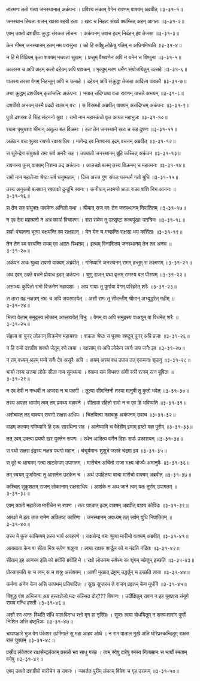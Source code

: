 त्वरमणः ततो गत्वा जनस्थानात् अकंपनः ।
प्रविश्य लंकाम् वेगेन रावणम् वाक्यम् अब्रवीत् ॥३-३१-१॥

जनस्थान स्थिता राजन् रक्षसा बहवो हताः ।
खरः च निहतः संख्ये क्थम्चित् अहम् आगतः ॥३-३१-२॥

एवम् उक्तो दशग्रीवः क्रुद्धः संरकत लोचनः ।
अकंपनम् उवाच इदम् निर्दहन् इव तेजसा ॥३-३१-३॥

केन भीमम् जनस्थानम् हतम् मम परासुना ।
को हि सर्वेषु लोकेषु गतिम् न अधिगमिष्यति ॥३-३१-४॥

न हि मे विप्रियम् कृता शक्यम् मघवता सुखम् ।
प्रप्तुम् वैश्रवणेन अपि न यमेन च विष्णुना ॥३-३१-५॥

कालस्य च अपि अहम् कलो दहेयम् अपि पावकम् ।
मृत्युम् मरण धर्मेण संयोजयितुम् उत्सहे ॥३-३१-६॥

वातस्य तरसा वेगम् निहन्तुम् अपि च उत्सहे ।
दहेयम् अपि संक्रुद्धः तेजसा आदित्य पावकौ ॥३-३१-७॥

तथा क्रुद्धम् दशग्रीवम् कृतांजलिः अकंपनः ।
भयात् संदिग्धया वचा रावणम् याचते अभयम् ॥३-३१-८॥

दशग्रीवो अभयम् तस्मै प्रददौ रक्षसाम् वरः ।
स विस्रब्धो अब्रवीत् वाक्यम् असंदिग्धम् अकंपनः ॥३-३१-९॥

पुत्रो दशरथः ते सिंह संहननो युवा ।
रामो नाम महास्कंधो वृत्त आयत महाभुजः ॥३-३१-१०॥

श्यामः पृथुयशाः श्रीमान् अतुल्य बल विक्रमः ।
हतः तेन जनस्थाने खरः च सह दूषणः ॥३-३१-११॥

अकंपन वचः श्रुत्वा रावणो राक्षसाधिप ।
नागेन्द्र इव निःश्वस्य इदम् वचनम् अब्रवीत् ॥३-३१-१२॥

स सुरेन्द्रेण संयुक्तो रामः सर्व अमरैः सह ।
उपयातो जनस्थानम् ब्रूहि कच्चित् अकंपन ॥३-३१-१३॥

रावणस्य पुनर् वाक्यम् निशम्य तद् अकंपनः ।
आचचक्षे बलम् तस्य विक्रमम् च महात्मनः ॥३-३१-१४॥

रामो नाम महातेजाः श्रेष्टः सर्व धनुष्मताम् ।
दिव्य अस्त्र गुण संपन्नः परम्धर्म गतो युधि ॥३-३१-१५॥

तस्य अनुरूपो बलब्वान् रक्ताक्षो दुन्दुभि स्वनः ।
कनीयान् लक्ष्मणो भ्राता राका शशि निभ आननः ॥३-३१-१६॥

स तेन सह संयुक्तः पावकेन अनिलो यथा ।
श्रीमान् राज वरः तेन जनस्थानम् निपातितम् ॥३-३१-१७॥

न एव देवा महत्मनो न अत्र कार्या विचारणा ।
शरा रामेण तु उत्सृष्टा रुक्मपुंखाः पतत्रिणः ॥३-३१-१८॥

सर्पाः पंचानना भूत्वा भक्षयन्ति स्म राक्षसान् ।
येन येन च गच्छन्ति राक्षसा भय कर्शिताः ॥३-३१-१९॥

तेन तेन स्म पश्यन्ति रामम् एव अग्रतः स्थितम् ।
इत्थम् विनाशितम् जनस्थानम् तेन तव अनघ ॥३-३१-२०॥

अकंपन अचः श्रुत्वा रावणो वाक्यम् अब्रवीत् ।
गमिष्यामि जनस्थनम् रामम् हन्तुम् स लक्ष्मणम् ॥३-३१-२१॥

अथ एवम् उक्ते वचने प्रोवाच इदम् अकंपनः ।
श्रुणु राजन् यथा वृत्तम् रामस्य बल पौरुषम् ॥३-३१-२२॥

असाध्यः कुपितो रामो विक्रमेण महायशाः ।
आप गायाः तु पूर्णाया वेगम् परिहरेत् शरैः ॥३-३१-२३॥

स तारा ग्रह नक्षत्रम् नभः च अपि अवसादयेत् ।
असौ रामः तु सीदन्तीम् श्रीमान् अभ्युद्धरेत् महीम् ॥३-३१-२४॥

भित्वा वेलाम् समुद्रस्य लोकान् आप्लावयेत् विभुः ।
वेगम् वा अपि समुद्रस्य वाअयुम् वा विधमेत् शरैः ॥३-३१-२५॥

संहृत्य वा पुनर् लोकान् विक्रमेण महायशाः ।
शकतः श्रेष्ठः स पुरुषः स्रष्टुम् पुनर् अपि प्रजाः ॥३-३१-२६॥

न हि रामो दशग्रीव शक्यो जेतुम् रणे त्वया ।
रक्षसाम् वा अपि लोकेन स्वर्गः पाप जनैः इव ॥३-३१-२७॥

न तम् वध्यम् अहम् मन्ये सर्वैः देव असुरैः अपि ।
अयम् अस्य वध उपाय तत् एकमनाः शृउणु ॥३-३१-२८॥

भार्या तस्य उत्तमा लोके सीता नाम सुमध्यमा ।
श्यामा सम विभक्त अंगी स्त्री रत्नम् रत्न बूषिता ॥३-३१-२९॥

न एव देवी न गन्धर्वी न अप्सरा न च पन्नगी ।
तुल्या सीमन्तिनी तस्या मानुषी तु कुतो भवेत् ॥३-३१-३०॥

तस्य अपहर भार्याम् त्वम् तम् प्रमथ्य महावने ।
सीताया रहितो रामो न च एव हि भविष्यति ॥३-३१-३१॥

अरोचयत् तद् वाक्यम् रावणो राक्षस अधिपः ।
चिंतयित्वा महाबाहुः अकंपनम् उवाच ॥३-३१-३२॥

बाढम् कल्यम् गमिष्यामि हि एकः सारथिना सह ।
आनेष्यामि च वैदेहीम् इमाम् हृष्टो महा पुरीम् ॥३-३१-३३॥

तत् एवम् उक्त्वा प्रययौ खर युक्तेन रावणः ।
रथेन आदित्य वर्णेन दिशः सर्वाः प्रकाशयन् ॥३-३१-३४॥

स रथो राक्षस इंद्रस्य नक्षत्र पथगो महान् ।
चंचूर्यमानः शुशुभे जलदे चंद्रमा इव ॥३-३१-३५॥

स दूरे च आश्रमम् गत्वा ताटकेयम् उपागतम् ।
मारीचेन अर्चितो राजा भक्ष्य भोज्यैः अमानुषैः ॥३-३१-३६॥

तम् स्वयम् पूजयित्वा तु आसनेन उदकेन च ।
अर्थ उपहितया वाचा मारीचो वाक्यम् अब्रवीत् ॥३-३१-३७॥

कश्चित् सुकुशलम् राजन् लोकानाम् राक्षसाधिप ।
आशंके न अथ जाने त्वम् यतः तूर्णम् उपागतम् ॥३-३१-३८॥

एवम् उक्तो महातेजा मारीचेन स रावण ।
ततः पश्चात् इदम् वाक्यम् अब्रवीत् वाक्य कोविदः ॥३-३१-३९॥

आरक्षो मे हतः तात रामेण अक्लिष्ट कारिणा ।
जनस्थानम् अवध्यम् तत् सर्वम् युधि निपातितम् ॥३-३१-४०॥

तस्य मे कुरु साचिव्यम् तस्य भार्य अपहरणे ।
राक्षसेन्द्र वचः श्रुत्वा मारीचो वाक्यम् अब्रवीत् ॥३-३१-४१॥

आख्याता केन वा सीता मित्र रूपेण शत्रुणा ।
त्वया राक्षस शार्दूल को न नंदति नंदितः ॥३-३१-४२॥

सीताम् इह आनस्व इति को ब्रवीति ब्रवीहि मे ।
रक्षो लोकस्य सर्वस्य कः शृंगम् च्छेत्तुम् इच्छति ॥३-३१-४३॥

प्रोत्साहयति यः च त्वम् स च शत्रुः असंशयम् ।
आशी मुखात् दंष्ट्राम् उद्धर्तुम् च इच्छति त्वया ॥३-३१-४४॥

कर्मणा अनेन केन असि कापथम् प्रतिपादितः ।
सुख सुप्तस्य ते राजन् प्रहृतम् केन मूर्धनि ॥३-३१-४५॥

विशुद्ध वंश अभिजना अग्र हस्तःतेजो मदः संस्थित दोर्??? विषाणः ।
उदीक्षितुम् रावण न इह युक्तःस संयुगे राघव गन्धि हस्ती ॥३-३१-४६॥

असौ रण अन्तः स्थिति संधि वालःविदग्ध रक्षो मृग हा नृसिंहः ।
सुप्तः त्वया बोधयितुम् न शक्यःशारांग पुर्णो निशित असि दंष्ट्Rअः ॥३-३१-४७॥

चापापहारे भुज वेग पंकेशर ऊर्मिमाले सु महा आहव ओघे ।
न राम पाताल मुखे अति घोरेप्रस्कन्दितुम् राक्षस राज युक्तम् ॥३-३१-४८॥

प्रसीद लंकेश्वर राक्षसेन्द्रलंकाम् प्रसन्नो भव साधु गच्छ ।
त्वम् स्वेषु दारेषु रमस्व नित्यम्रामः स भार्यो रमताम् वनेषु ॥३-३१-४९॥

एवम् उक्तो दशग्रीवो मारीचेन स रावणः ।
न्यवर्तत पुरीम् लंकाम् विवेश च गृह उत्तमम् ॥३-३१-५०॥

